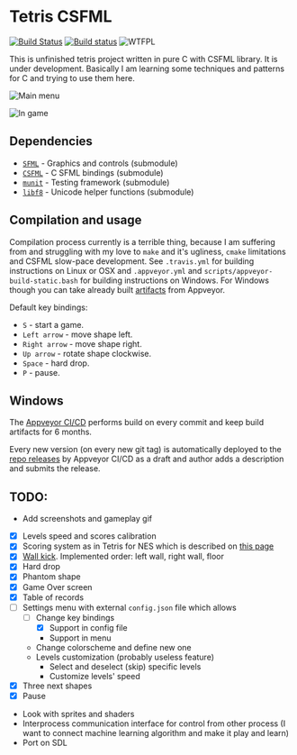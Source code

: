 # Tetris CSFML
[![Build Status](https://travis-ci.org/Oxore/tetris-csfml.svg?branch=master)](https://travis-ci.org/Oxore/tetris-csfml)
[![Build status](https://ci.appveyor.com/api/projects/status/bnxbfbwamn1pp5ut?svg=true)](https://ci.appveyor.com/project/Oxore/tetris-csfml)
![WTFPL](http://www.wtfpl.net/wp-content/uploads/2012/12/wtfpl-badge-2.png "WTFPL")

This is unfinished tetris project written in pure C with CSFML library. It is under development. Basically I am learning some techniques and patterns for C and trying to use them here.

![Main menu](https://i.imgur.com/kOKz2Qk.png "Main menu")

![In game](https://i.imgur.com/UmZGEOD.png "In game")

## Dependencies

- [`SFML`](https://github.com/SFML/sfml) - Graphics and controls (submodule)
- [`CSFML`](https://github.com/SFML/csfml) - C SFML bindings (submodule)
- [`munit`](https://github.com/nemequ/munit) - Testing framework (submodule)
- [`libf8`](https://github.com/Oxore/libf8) - Unicode helper functions (submodule)

## Compilation and usage

Compilation process currently is a terrible thing, because I am suffering from
and struggling with my love to `make` and it's ugliness, `cmake` limitations and
CSFML slow-pace development. See `.travis.yml` for building instructions on
Linux or OSX and `.appveyor.yml` and `scripts/appveyor-build-static.bash` for
building instructions on Windows. For Windows though you can take already built
[artifacts](https://ci.appveyor.com/project/Oxore/tetris-csfml/build/artifacts)
from Appveyor.

Default key bindings:

- `S` - start a game.
- `Left arrow` - move shape left.
- `Right arrow` - move shape right.
- `Up arrow` - rotate shape clockwise.
- `Space` - hard drop.
- `P` - pause.

## Windows

The [Appveyor CI/CD](https://ci.appveyor.com/project/Oxore/tetris-csfml)
performs build on every commit and keep build artifacts for 6 months.

Every new version (on every new git tag) is automatically deployed to the
[repo releases](https://github.com/Oxore/tetris-csfml/releases) by Appveyor
CI/CD as a draft and author adds a description and submits the release.


## TODO:

- Add screenshots and gameplay gif
- [x] Levels speed and scores calibration
- [x] Scoring system as in Tetris for NES which is described on [this page](https://tetris.wiki/Scoring)
- [x] [Wall kick](https://tetris.wiki/Wall_kick). Implemented order: left wall, right wall, floor
- [x] Hard drop
- [x] Phantom shape
- [x] Game Over screen
- [x] Table of records
- [ ] Settings menu with external `config.json` file which allows
  - [ ] Change key bindings
    - [x] Support in config file
    - Support in menu
  - Change colorscheme and define new one
  - Levels customization (probably useless feature)
    - Select and deselect (skip) specific levels
    - Customize levels' speed
- [x] Three next shapes
- [x] Pause
- Look with sprites and shaders
- Interprocess communication interface for control from other process (I want to connect machine learning algorithm and make it play and learn)
- Port on SDL
